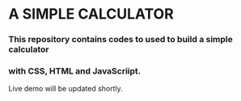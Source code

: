 # A SIMPLE CALCULATOR
### This repository contains codes to used to build a simple calculator
### with CSS, HTML and JavaScriipt.

Live demo will be updated shortly.
